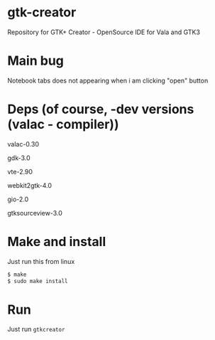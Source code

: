 # gtk-creator
Repository for GTK+ Creator - OpenSource IDE for Vala and GTK3

# Main bug
Notebook tabs does not appearing when i am clicking "open" button

# Deps (of course, -dev versions (valac - compiler))

valac-0.30

gdk-3.0

vte-2.90

webkit2gtk-4.0

gio-2.0

gtksourceview-3.0

# Make and install
Just run this from linux
````bash
$ make
$ sudo make install
````

# Run
Just run `gtkcreator`
